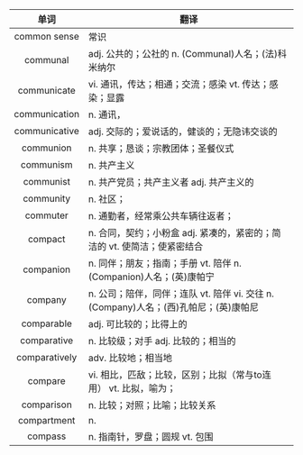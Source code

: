 |单词|翻译  |
|:--:|--| 
|	common sense  		|		常识	|		
|	communal  		|		adj. 公共的；公社的 n. (Communal)人名；(法)科米纳尔	|		
|	communicate  		|		vi. 通讯，传达；相通；交流；感染 vt. 传达；感染；显露	|		
|	communication  		|		n. 通讯，	|		
|	communicative  		|		adj. 交际的；爱说话的，健谈的；无隐讳交谈的	|		
|	communion  		|		n. 共享；恳谈；宗教团体；圣餐仪式	|		
|	communism  		|		n. 共产主义	|		
|	communist  		|		n. 共产党员；共产主义者 adj. 共产主义的	|		
|	community  		|		n. 社区；	|		
|	commuter  		|		n. 通勤者，经常乘公共车辆往返者；	|		
|	compact  		|		n. 合同，契约；小粉盒 adj. 紧凑的，紧密的；简洁的 vt. 使简洁；使紧密结合	|		
|	companion  		|		n. 同伴；朋友；指南；手册 vt. 陪伴 n. (Companion)人名；(英)康帕宁	|		
|	company  		|		n. 公司；陪伴，同伴；连队 vt. 陪伴 vi. 交往  n. (Company)人名；(西)孔帕尼；(英)康帕尼	|		
|	comparable  		|		adj. 可比较的；比得上的	|		
|	comparative  		|		n. 比较级；对手 adj. 比较的；相当的	|		
|	comparatively  		|		adv. 比较地；相当地	|		
|	compare  		|		vi. 相比，匹敌；比较，区别；比拟（常与to连用） vt. 比拟，喻为；	|		
|	comparison  		|		n. 比较；对照；比喻；比较关系	|		
|	compartment  		|		n. 	|		
|	compass  		|		n. 指南针，罗盘；圆规 vt. 包围	|		
